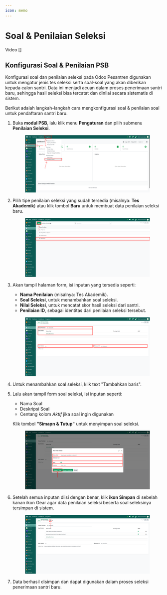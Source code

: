 ```yaml
---
icon: memo
---
```


# Soal & Penilaian Seleksi

Video \[]

## Konfigurasi Soal & Penilaian PSB

Konfigurasi soal dan penilaian seleksi pada Odoo Pesantren digunakan untuk mengatur jenis tes seleksi serta soal-soal yang akan diberikan kepada calon santri. Data ini menjadi acuan dalam proses penerimaan santri baru, sehingga hasil seleksi bisa tercatat dan dinilai secara sistematis di sistem.

Berikut adalah langkah-langkah cara mengkonfigurasi soal & penilaian soal untuk pendaftaran santri baru.

1.  Buka **modul PSB**, lalu klik menu **Pengaturan** dan pilih submenu **Penilaian Seleksi**.

    <figure><img src="../../.gitbook/assets/images-294.png" alt=""><figcaption></figcaption></figure>


2.  Pilih tipe penilaian seleksi yang sudah tersedia (misalnya: **Tes Akademik**) atau klik tombol **Baru** untuk membuat data penilaian seleksi baru.

    <figure><img src="../../.gitbook/assets/images-295.png" alt=""><figcaption></figcaption></figure>


3.  Akan tampil halaman form, isi inputan yang tersedia seperti:

    * **Nama Penilaian** (misalnya: Tes Akademik).
    * **Soal Seleksi**, untuk menambahkan soal seleksi.
    * **Nilai Seleksi**, untuk mencatat skor hasil seleksi dari santri.
    * **Penilaian ID**, sebagai identitas dari penilaian seleksi tersebut.

    <figure><img src="../../.gitbook/assets/images-296.png" alt=""><figcaption></figcaption></figure>


4. Untuk menambahkan soal seleksi, klik text "Tambahkan baris".&#x20;
5.  Lalu akan tampil form soal seleksi, isi inputan seperti:

    * Nama Soal
    * Deskripsi Soal
    * Centang kolom _Aktif_ jika soal ingin digunakan

    Klik tombol **"Simapn & Tutup"** untuk menyimpan soal seleksi.

    <figure><img src="../../.gitbook/assets/images-297.png" alt=""><figcaption></figcaption></figure>


6.  Setelah semua inputan diisi dengan benar, klik **ikon Simpan** di sebelah kanan ikon Gear agar data penilaian seleksi beserta soal seleksinya tersimpan di sistem.

    <figure><img src="../../.gitbook/assets/images-298.png" alt=""><figcaption></figcaption></figure>


7. Data berhasil disimpan dan dapat digunakan dalam proses seleksi penerimaan santri baru.

